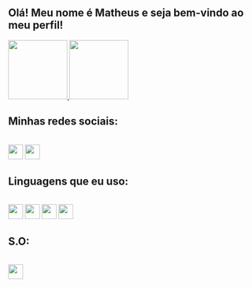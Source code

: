## Olá! Meu nome é Matheus e seja bem-vindo ao meu perfil!

<div style="display: inline-block">
  <a href="https://github.com/Matheyck">
    <img height="120em" src="https://github-readme-stats.vercel.app/api?username=Matheyck&show_icons=true&theme=blue-green&include_all_commits=true&count_ptivate=true"/>
    <img height="120em" src="https://github-readme-stats.vercel.app/api/top-langs/?username=Matheyck&theme=blue-green"/> </a>
</div>

  ## Minhas redes sociais:
<br>   
<div style="display: inline-block">
    <a href="https://steamcommunity.com/id/frangotv"><img height="30em" src="https://img.shields.io/badge/Steam-000000?style=for-the-badge&logo=steam&logoColor=white"/></a>
    <a href="#"><img height="30em" src="https://img.shields.io/badge/Discord-7289DA?style=for-the-badge&logo=discord&logoColor=white"/></a>
</div>
    
## Linguagens que eu uso:
<br>
<div style="display: inline-block">
    <img height="30em" src="https://img.shields.io/badge/CSS3-1572B6?style=for-the-badge&logo=css3&logoColor=white"/>
    <img height="30em" src="https://img.shields.io/badge/HTML5-E34F26?style=for-the-badge&logo=html5&logoColor=white"/>
    <img height="30em" src="https://img.shields.io/badge/JavaScript-F7DF1E?style=for-the-badge&logo=javascript&logoColor=black"/>
    <img height="30em" src="https://img.shields.io/badge/Python-3776AB?style=for-the-badge&logo=python&logoColor=white"/>
</div>
    
## S.O:
<br>
<img height="30em" src="https://img.shields.io/badge/Windows-0078D6?style=for-the-badge&logo=windows&logoColor=white"/>
    
    
